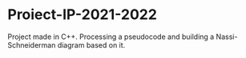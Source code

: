 # Proiect-IP-2021-2022
Project made in C++. Processing a pseudocode and building a Nassi-Schneiderman diagram based on it.
